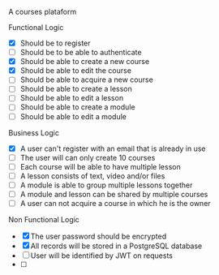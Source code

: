 A courses plataform

Functional Logic
- [x] Should be to register
- [ ] Should be to be able to authenticate
- [x] Should be able to create a new course
- [x] Should be able to edit the course
- [ ] Should be able to acquire a new course
- [ ] Should be able to create a lesson
- [ ] Should be able to edit a lesson
- [ ] Should be able to create a module
- [ ] Should be able to edit a module

Business Logic
- [x] A user can't register with an email that is already in use
- [ ] The user will can only create 10 courses
- [ ] Each course will be able to have multiple lesson
- [ ] A lesson consists of text, video and/or files
- [ ] A module is able to group multiple lessons together
- [ ] A module and lesson can be shared by multiple courses
- [ ] A user can not acquire a course in which he is the owner

Non Functional Logic
- [x] The user password should be encrypted
- [x] All records will be stored in a PostgreSQL database
- [ ] User will be identified by JWT on requests
- [ ]
